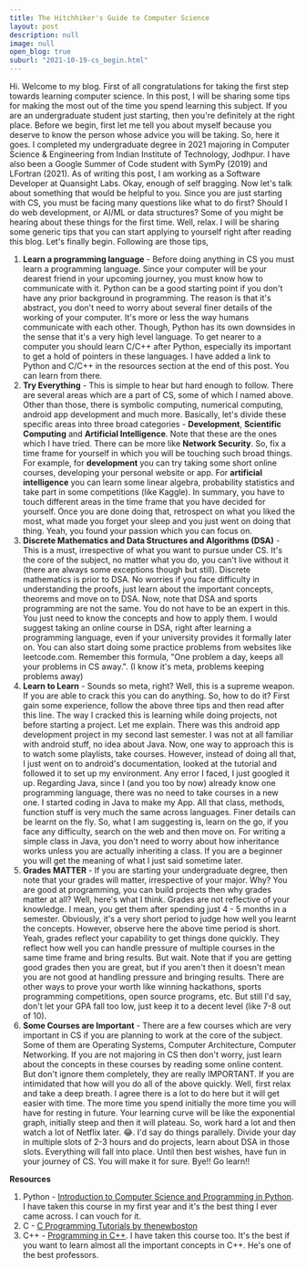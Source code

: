 ```yaml
---
title: The Hitchhiker's Guide to Computer Science
layout: post
description: null
image: null
open_blog: true
suburl: "2021-10-19-cs_begin.html"
---
```


Hi. Welcome to my blog. First of all congratulations for taking the first step towards learning computer science. In this post, I will be sharing some tips for making the most out of the time you spend learning this subject. If you are an undergraduate student just starting, then you're definitely at the right place.
Before we begin, first let me tell you about myself because you deserve to know the person whose advice you will be taking. So, here it goes. I completed my undergraduate degree in 2021 majoring in Computer Science & Engineering from Indian Institute of Technology, Jodhpur. I have also been a Google Summer of Code student with SymPy (2019) and LFortran (2021). As of writing this post, I am working as a Software Developer at Quansight Labs. Okay, enough of self bragging. Now let's talk about something that would be helpful to you.
Since you are just starting with CS, you must be facing many questions like what to do first? Should I do web development, or AI/ML or data structures? Some of you might be hearing about these things for the first time. Well, relax. I will be sharing some generic tips that you can start applying to yourself right after reading this blog. Let's finally begin. Following are those tips,
1. **Learn a programming language** - Before doing anything in CS you must learn a programming language. Since your computer will be your dearest friend in your upcoming journey, you must know how to communicate with it. Python can be a good starting point if you don't have any prior background in programming. The reason is that it's abstract, you don't need to worry about several finer details of the working of your computer. It's more or less the way humans communicate with each other. Though, Python has its own downsides in the sense that it's a very high level language. To get nearer to a computer you should learn C/C++ after Python, especially its important to get a hold of pointers in these languages. I have added a link to Python and C/C++ in the resources section at the end of this post. You can learn from there.
2. **Try Everything** - This is simple to hear but hard enough to follow. There are several areas which are a part of CS, some of which I named above. Other than those, there is symbolic computing, numerical computing, android app development and much more. Basically, let's divide these specific areas into three broad categories - **Development**, **Scientific Computing** and **Artificial Intelligence**. Note that these are the ones which I have tried. There can be more like **Network Security**. So, fix a time frame for yourself in which you will be touching such broad things. For example, for **development** you can try taking some short online courses, developing your personal website or app. For **artificial intelligence** you can learn some linear algebra, probability statistics and take part in some competitions (like Kaggle). In summary, you have to touch different areas in the time frame that you have decided for yourself. Once you are done doing that, retrospect on what you liked the most, what made you forget your sleep and you just went on doing that thing. Yeah, you found your passion which you can focus on.
3. **Discrete Mathematics and Data Structures and Algorithms (DSA)** - This is a must, irrespective of what you want to pursue under CS. It's the core of the subject, no matter what you do, you can't live without it (there are always some exceptions though but still). Discrete mathematics is prior to DSA. No worries if you face difficulty in understanding the proofs, just learn about the important concepts, theorems and move on to DSA. Now, note that DSA and sports programming are not the same. You do not have to be an expert in this. You just need to know the concepts and how to apply them. I would suggest taking an online course in DSA, right after learning a programming language, even if your university provides it formally later on. You can also start doing some practice problems from websites like leetcode.com. Remember this formula, "One problem a day, keeps all your problems in CS away.". (I know it's meta, problems keeping problems away)
4. **Learn to Learn** - Sounds so meta, right? Well, this is a supreme weapon. If you are able to crack this you can do anything. So, how to do it? First gain some experience, follow the above three tips and then read after this line. The way I cracked this is learning while doing projects, not before starting a project. Let me explain. There was this android app development project in my second last semester. I was not at all familiar with android stuff, no idea about Java. Now, one way to approach this is to watch some playlists, take courses. However, instead of doing all that, I just went on to android's documentation, looked at the tutorial and followed it to set up my environment. Any error I faced, I just googled it up. Regarding Java, since I (and you too by now) already know one programming language, there was no need to take courses in a new one. I started coding in Java to make my App. All that class, methods, function stuff is very much the same across languages. Finer details can be learnt on the fly. So, what I am suggesting is, learn on the go, if you face any difficulty, search on the web and then move on. For writing a simple class in Java, you don't need to worry about how inheritance works unless you are actually inheriting a class. If you are a beginner you will get the meaning of what I just said sometime later.
5. **Grades MATTER** - If you are starting your undergraduate degree, then note that your grades will matter, irrespective of your major. Why? You are good at programming, you can build projects then why grades matter at all? Well, here's what I think. Grades are not reflective of your knowledge. I mean, you get them after spending just 4 - 5 months in a semester. Obviously, it's a very short period to judge how well you learnt the concepts. However, observe here the above time period is short. Yeah, grades reflect your capability to get things done quickly. They reflect how well you can handle pressure of multiple courses in the same time frame and bring results. But wait. Note that if you are getting good grades then you are great, but if you aren't then it doesn't mean you are not good at handling pressure and bringing results. There are other ways to prove your worth like winning hackathons, sports programming competitions, open source programs, etc. But still I'd say, don't let your GPA fall too low, just keep it to a decent level (like 7-8 out of 10).
6. **Some Courses are Important** - There are a few courses which are very important in CS if you are planning to work at the core of the subject. Some of them are Operating Systems, Computer Architecture, Computer Networking. If you are not majoring in CS then don't worry, just learn about the concepts in these courses by reading some online content. But don't ignore them completely, they are really IMPORTANT.
If you are intimidated that how will you do all of the above quickly. Well, first relax and take a deep breath. I agree there is a lot to do here but it will get easier with time. The more time you spend initially the more time you will have for resting in future. Your learning curve will be like the exponential graph, initially steep and then it will plateau. So, work hard a lot and then watch a lot of Netflix later. 😂. I'd say do things parallely. Divide your day in multiple slots of 2-3 hours and do projects, learn about DSA in those slots. Everything will fall into place. Until then best wishes, have fun in your journey of CS. You will make it for sure. Bye!! Go learn!!
 
**Resources**
 
1. Python - [Introduction to Computer Science and Programming in Python](https://ocw.mit.edu/courses/electrical-engineering-and-computer-science/6-0001-introduction-to-computer-science-and-programming-in-python-fall-2016/). I have taken this course in my first year and it's the best thing I ever came across. I can vouch for it.
2. C - [C Programming Tutorials by thenewboston](https://www.youtube.com/playlist?list=PL6gx4Cwl9DGAKIXv8Yr6nhGJ9Vlcjyymq)
3. C++ - [Programming in C++](https://nptel.ac.in/courses/106/105/106105151/). I have taken this course too. It's the best if you want to learn almost all the important concepts in C++. He's one of the best professors.